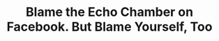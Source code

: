 ---
categories: ['research', 'tech', 'articles', 'all_articles']
provider_display: "www.wired.com"
provider_name: "www.wired.com"
favicon_url: "https://www.wired.com/wp-content/themes/Phoenix/assets/images/favicon.ico"
title: "Blame the Echo Chamber on Facebook. But Blame Yourself, Too"
published: "2016-11-25"
source: https://www.wired.com/2016/11/facebook-echo-chamber/
thumbnail: https://www.wired.com/wp-content/uploads/2016/11/Echo2-479969311-1200x630.jpg
---